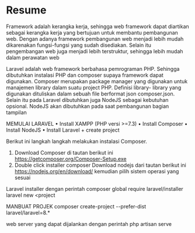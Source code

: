 # Resume
Framework adalah kerangka kerja, sehingga web framework dapat diartikan sebagai
kerangka kerja yang bertujuan untuk membantu pembangunan web. Dengan adanya framework
pembangunan web menjadi lebih mudah dikarenakan fungsi-fungsi yang sudah disediakan.
Selain itu pengembangan web juga menjadi lebih terstruktur, sehingga lebih mudah dalam
perawatan web

Laravel adalah web framework berbahasa pemrograman PHP. Sehingga dibutuhkan
instalasi PHP dan composer supaya framework dapat digunakan. Composer merupakan package
manager yang digunakan untuk manajemen library dalam suatu project PHP. Definisi library-
library yang digunakan dituliskan dalam sebuah file berformat json composer.json. Selain itu pada
Laravel dibutuhkan juga NodeJS sebagai kebutuhan opsional. NodeJS akan dibutuhkan pada
saat pembangunan bagian tampilan

MEMULAI LARAVEL
• Install XAMPP (PHP versi >=7.3)
• Install Composer
• Install NodeJS
• Install Laravel + create project

Berikut ini langkah langkah melakukan instalasi Composer.
1. Download Composer di tautan berikut ini https://getcomposer.org/Composer-Setup.exe
2. Double click installer composer
Download nodejs dari tautan berikut ini https://nodejs.org/en/download/ kemudian pilih
sistem operasi yang sesuai

Laravel installer dengan perintah
composer global require laravel/installer
laravel new <project
                     
MANBUAT PROJEK
 composer create-project --prefer-dist laravel/laravel=8.*
<project>

web server yang dapat dijalankan
dengan perintah php artisan serve
